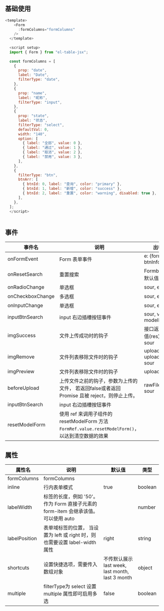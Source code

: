 ## 基础使用

<FormDemo />

```js
<template>
    <Form
      :formColumns="formColumns"
    />
  </template>
  
  <script setup>
  import { Form } from "el-table-jsx";
  
  const formColumns = [
    {
      prop: "date",
      label: "Date",
      filterType: "date",
    },
    {
      prop: "name",
      label: "昵称",
      filterType: "input",
    },
    {
      prop: "state",
      label: "状态",
      filterType: "select",
      defaultVal: 0,
      width: "140",
      option: [
        { label: "全部", value: 0 },
        { label: "通过", value: 1 },
        { label: "取消", value: 2 },
        { label: "禁用", value: 3 },
      ],
    },
    {
      filterType: "btn",
      btnArr: [
        { btnId: 0, label: "查询", color: "primary" },
        { btnId: 1, label: "新增", color: "success" },
        { btnId: 2, label: "重置", color: "warning", disabled: true },
      ],
    },
  ];
  </script>
  
```
<!-- 
```js
import { defineComponent } from "vue";
import { MTable } from "el-table-jsx";

export default defineComponent({
  setup(props, { emit }) {
    return () => (
      <MTable
        formColumns={[
          {
            prop: "date",
            label: "Date",
            filterType: "date",
          },
          {
            prop: "state",
            label: "状态",
            filterType: "select",
            defaultVal: 0,
            width: "140",
            option: [
              { label: "全部", value: 0 },
              { label: "通过", value: 1 },
              { label: "取消", value: 2 },
              { label: "禁用", value: 3 },
            ],
          },
          {
            filterType: "btn",
            btnArr: [
              { btnId: 0, label: "查询", color: "primary" },
              { btnId: 1, label: "新增", color: "success" },
              { btnId: 2, label: "重置", color: "warning", disabled: true },
            ],
          },
        ]}
      ></MTable>
    );
  },
});

``` -->

## 事件
| 事件名 | 说明 | 出参 |
|--------|------|------|
| onFormEvent | Form 表单事件 | e: {form, btnInfo} |
| onResetSearch | 重置搜索 | Formb 表单默认值 |
| onRadioChange | 单选框 | sour, e |
| onCheckboxChange | 多选框 | sour, e |
| onInputChange | 单选框 | sour, e |
| inputBtnSearch | input 右边插槽按钮事件 | sour, val, modelForm |
| imgSuccess | 文件上传成功时的钩子 | 接口返回的值(res), sour |
| imgRemove | 文件列表移除文件时的钩子 | uploadFile, uploadFiles, sour |
| imgPreview | 文件列表移除文件时的钩子 | uploadFile |
| beforeUpload | 上传文件之前的钩子，参数为上传的文件， 若返回false或者返回 Promise 且被 reject，则停止上传。 | rawFile, sour |
| inputBtnSearch | input 右边插槽按钮事件 |  |
| resetModelForm | 使用 ref 来调用子组件的 resetModelForm 方法`FormRef.value.resetModelForm()`，以达到清空数据的效果 | |

## 属性
| 属性名 | 说明 | 默认值 | 类型 |
|--------|------|------|------|
| formColumns | formColumns | |
| inline | 行内表单模式 | true | boolean |
| labelWidth | 标签的长度，例如 '50'。 作为 Form 直接子元素的 form-item 会继承该值。 可以使用 auto | | number |
| labelPosition | 表单域标签的位置， 当设置为 left 或 right 时，则也需要设置 label-width 属性 | right | string |
| shortcuts | 设置快捷选项，需要传入数组对象 | 不传默认展示 last week, last month, last 3 month | object |
| multiple | filterType为 select 设置 multiple 属性即可启用多选 | false | boolean |